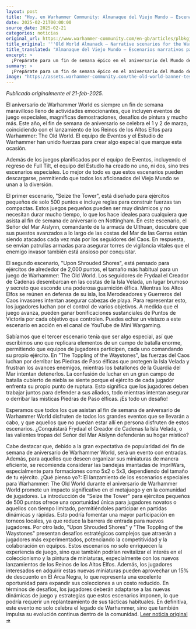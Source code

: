 ```yaml
---
layout: post
title: "Hoy, en Warhammer Community: Almanaque del Viejo Mundo – Escenarios narrativos para el aniversario del Mundo de Warhammer - Comunidad Warhammer"
date: 2025-02-21T00:00:00
source_date: 2025-02-21
categories: noticias
original_url: https://www.warhammer-community.com/en-gb/articles/plbkgjgd/old-world-almanack-narrative-scenarios-for-the-warhammer-world-anniversary/
title_original: '''Old World Almanack – Narrative scenarios for the Warhammer World Anniversary - Warhammer Community'''
title_translated: "Almanaque del Viejo Mundo – Escenarios narrativos para el aniversario del Mundo de Warhammer - Comunidad Warhammer"
excerpt: >
  ¡Prepárate para un fin de semana épico en el aniversario del Mundo de Warhammer! Este 1 y 2 de marzo, coincidiendo con el lanzamiento de los Reinos de los Altos Elfos para Warhammer: The Old World, se celebrará un evento lleno de emocionantes desafíos de pintura, demostraciones y juegos especiales. El equipo de eventos y el estudio de Warhammer han creado tres escenarios narrativos únicos que podrás descargar y disfrutar. Desde batallas por torres vitales hasta la defensa de la Isla Oculta, estos escenarios ofrecen una experiencia inmersiva para todos los fanáticos. ¿Podrá Frydaal la Creadora de Cadenas conquistar la Isla Oculta, o los valientes regimientos del Señor del Mar Aislynn defenderán su hogar místico? ¡No te lo pierdas!
summary: >
  ¡Prepárate para un fin de semana épico en el aniversario del Mundo de Warhammer! Este 1 y 2 de marzo, coincidiendo con el lanzamiento de los Reinos de los Altos Elfos para Warhammer: The Old World, se celebrará un evento lleno de emocionantes desafíos de pintura, demostraciones y juegos especiales. El equipo de eventos y el estudio de Warhammer han creado tres escenarios narrativos únicos que podrás descargar y disfrutar. Desde batallas por torres vitales hasta la defensa de la Isla Oculta, estos escenarios ofrecen una experiencia inmersiva para todos los fanáticos. ¿Podrá Frydaal la Creadora de Cadenas conquistar la Isla Oculta, o los valientes regimientos del Señor del Mar Aislynn defenderán su hogar místico? ¡No te lo pierdas!
image: "https://assets.warhammer-community.com/the-old-world-banner-test.jpg"
---
```


*Publicado originalmente el 21-feb-2025.*

El aniversario de Warhammer World es siempre un fin de semana maravilloso lleno de actividades emocionantes, que incluyen eventos de juego especiales, magníficas demostraciones, desafíos de pintura y mucho más. Este año, el fin de semana de aniversario se celebra el 1 y 2 de marzo, coincidiendo con el lanzamiento de los Reinos de los Altos Elfos para Warhammer: The Old World. El equipo de Eventos y el Estudio de Warhammer han unido fuerzas para crear algo especial que marque esta ocasión.

Además de los juegos planificados por el equipo de Eventos, incluyendo el regreso de Full Tilt, el equipo del Estudio ha creado no uno, ni dos, sino tres escenarios especiales. Lo mejor de todo es que estos escenarios pueden descargarse, permitiendo que todos los aficionados del Viejo Mundo se unan a la diversión.

El primer escenario, "Seize the Tower", está diseñado para ejércitos pequeños de solo 500 puntos e incluye reglas para construir fuerzas tan compactas. Estos juegos pequeños pueden ser muy dinámicos y no necesitan durar mucho tiempo, lo que los hace ideales para cualquiera que asista al fin de semana de aniversario en Nottingham. En este escenario, el Señor del Mar Aislynn, comandante de la armada de Ulthuan, descubre que sus puestos avanzados a lo largo de las costas del Mar de las Garras están siendo atacados cada vez más por los seguidores del Caos. En respuesta, se envían patrullas armadas para asegurar torres de vigilancia vitales que el enemigo invasor también está ansioso por conquistar.

El segundo escenario, "Upon Shrouded Shores", está pensado para ejércitos de alrededor de 2,000 puntos, el tamaño más habitual para un juego de Warhammer: The Old World. Los seguidores de Frydaal el Creador de Cadenas desembarcan en las costas de la Isla Velada, un lugar brumoso y secreto que esconde una poderosa guarnición élfica. Mientras los Altos Elfos se reúnen en defensa de su isla, los Merodeadores y Guerreros del Caos invasores intentan asegurar cabezas de playa. Para representar esto, los jugadores luchan por el control de varios objetivos. A medida que el juego avanza, pueden ganar bonificaciones sustanciales de Puntos de Victoria por cada objetivo que controlen. Puedes echar un vistazo a este escenario en acción en el canal de YouTube de Mini Wargaming.

Sabíamos que el tercer escenario tenía que ser algo especial, así que escribimos uno que replicara elementos de un campo de batalla enorme, permitiendo que equipos de jugadores participen, cada uno comandando su propio ejército. En "The Toppling of the Waystones", las fuerzas del Caos luchan por derribar las Piedras de Paso élficas que protegen la Isla Velada y frustran los avances enemigos, mientras los batallones de la Guardia del Mar intentan detenerlos. La confusión de luchar en un gran campo de batalla cubierto de niebla se siente porque el ejército de cada jugador enfrenta su propio punto de ruptura. Esto significa que los jugadores deben trabajar juntos para defender a sus aliados, todo mientras intentan asegurar o derribar las místicas Piedras de Paso élficas. ¡Es todo un desafío!

Esperamos que todos los que asistan al fin de semana de aniversario de Warhammer World disfruten de todos los grandes eventos que se llevarán a cabo, y que aquellos que no puedan estar allí en persona disfruten de estos escenarios. ¿Conquistará Frydaal el Creador de Cadenas la Isla Velada, o las valientes tropas del Señor del Mar Aislynn defenderán su hogar místico?

Cabe destacar que, debido a la gran expectativa de popularidad del fin de semana de aniversario de Warhammer World, será un evento con entradas. Además, para aquellos que deseen organizar sus miniaturas de manera eficiente, se recomienda considerar las bandejas imantadas de ImpriWars, especialmente para formaciones como 5x2 o 5x3, dependiendo del tamaño de tu ejército.
¿Qué pienso yo?: El lanzamiento de los escenarios especiales para Warhammer: The Old World durante el aniversario de Warhammer World promete un impacto significativo en el metajuego y en la comunidad de jugadores. La introducción de "Seize the Tower" para ejércitos pequeños de 500 puntos ofrece una oportunidad única para jugadores novatos o aquellos con tiempo limitado, permitiéndoles participar en partidas dinámicas y rápidas. Esto podría fomentar una mayor participación en torneos locales, ya que reduce la barrera de entrada para nuevos jugadores. Por otro lado, "Upon Shrouded Shores" y "The Toppling of the Waystones" presentan desafíos estratégicos complejos que atraerán a jugadores más experimentados, potenciando la competitividad y la colaboración en equipos. Estos escenarios no solo enriquecen la experiencia de juego, sino que también podrían revitalizar el interés en el coleccionismo y la pintura de miniaturas, especialmente con los nuevos lanzamientos de los Reinos de los Altos Elfos. Además, los jugadores interesados en adquirir estas nuevas miniaturas pueden aprovechar un 15% de descuento en El Arca Negra, lo que representa una excelente oportunidad para expandir sus colecciones a un costo reducido. En términos de desafíos, los jugadores deberán adaptarse a las nuevas dinámicas de juego y estrategias que estos escenarios imponen, lo que podría requerir un replanteamiento de sus tácticas habituales. En definitiva, este evento no solo celebra el legado de Warhammer, sino que también impulsa su evolución continua dentro de la comunidad.
[Leer noticia original ➜](https://www.warhammer-community.com/en-gb/articles/plbkgjgd/old-world-almanack-narrative-scenarios-for-the-warhammer-world-anniversary/)

